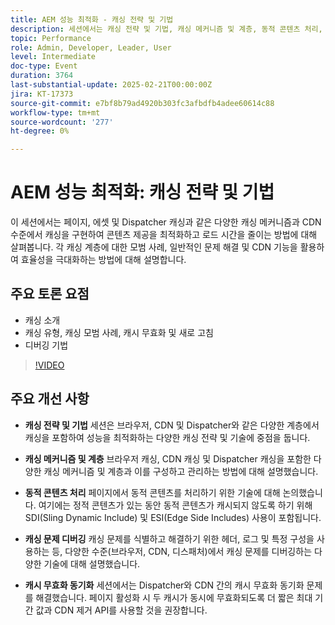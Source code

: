 ```yaml
---
title: AEM 성능 최적화 - 캐싱 전략 및 기법
description: 세션에서는 캐싱 전략 및 기법, 캐싱 메커니즘 및 계층, 동적 콘텐츠 처리, 디버깅 캐싱 문제 및 Dispatcher와 CDN 간의 캐시 무효화 동기화에 대해 다룹니다.
topic: Performance
role: Admin, Developer, Leader, User
level: Intermediate
doc-type: Event
duration: 3764
last-substantial-update: 2025-02-21T00:00:00Z
jira: KT-17373
source-git-commit: e7bf8b79ad4920b303fc3afbdfb4adee60614c88
workflow-type: tm+mt
source-wordcount: '277'
ht-degree: 0%

---
```



# AEM 성능 최적화: 캐싱 전략 및 기법

이 세션에서는 페이지, 에셋 및 Dispatcher 캐싱과 같은 다양한 캐싱 메커니즘과 CDN 수준에서 캐싱을 구현하여 콘텐츠 제공을 최적화하고 로드 시간을 줄이는 방법에 대해 살펴봅니다. 각 캐싱 계층에 대한 모범 사례, 일반적인 문제 해결 및 CDN 기능을 활용하여 효율성을 극대화하는 방법에 대해 설명합니다.

## 주요 토론 요점

* 캐싱 소개
* 캐싱 유형, 캐싱 모범 사례, 캐시 무효화 및 새로 고침
* 디버깅 기법

>[!VIDEO](https://video.tv.adobe.com/v/3444452/?learn=on&enablevpops)

## 주요 개선 사항

* **캐싱 전략 및 기법** 세션은 브라우저, CDN 및 Dispatcher와 같은 다양한 계층에서 캐싱을 포함하여 성능을 최적화하는 다양한 캐싱 전략 및 기술에 중점을 둡니다.

* **캐싱 메커니즘 및 계층** 브라우저 캐싱, CDN 캐싱 및 Dispatcher 캐싱을 포함한 다양한 캐싱 메커니즘 및 계층과 이를 구성하고 관리하는 방법에 대해 설명했습니다.

* **동적 콘텐츠 처리** 페이지에서 동적 콘텐츠를 처리하기 위한 기술에 대해 논의했습니다. 여기에는 정적 콘텐츠가 있는 동안 동적 콘텐츠가 캐시되지 않도록 하기 위해 SDI(Sling Dynamic Include) 및 ESI(Edge Side Includes) 사용이 포함됩니다.

* **캐싱 문제 디버깅** 캐싱 문제를 식별하고 해결하기 위한 헤더, 로그 및 특정 구성을 사용하는 등, 다양한 수준(브라우저, CDN, 디스패처)에서 캐싱 문제를 디버깅하는 다양한 기술에 대해 설명했습니다.

* **캐시 무효화 동기화** 세션에서는 Dispatcher와 CDN 간의 캐시 무효화 동기화 문제를 해결했습니다. 페이지 활성화 시 두 캐시가 동시에 무효화되도록 더 짧은 최대 기간 값과 CDN 제거 API를 사용할 것을 권장합니다.
